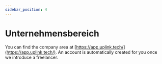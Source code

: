 ```yaml
---
sidebar_position: 4
---
```


# Unternehmensbereich

You can find the company area at [https://app.uplink.tech/](https://app.uplink.tech/). An account is automatically created for you once we introduce a freelancer.
